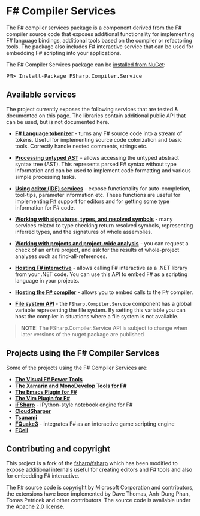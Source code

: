 F# Compiler Services
====================

The F# compiler services package is a component derived from the F# compiler source code that
exposes additional functionality for implementing F# language bindings, additional
tools based on the compiler or refactoring tools. The package also includes F# 
interactive service that can be used for embedding F# scripting into your applications.

<div class="row">
  <div class="span1"></div>
  <div class="span6">
    <div class="well well-small" id="nuget">
      The F# Compiler Services package can be <a href="https://nuget.org/packages/FSharp.Compiler.Service">installed from NuGet</a>:
      <pre>PM> Install-Package FSharp.Compiler.Service</pre>
    </div>
  </div>
  <div class="span1"></div>
</div>

Available services
------------------

The project currently exposes the following services that are tested & documented on this page.
The libraries contain additional public API that can be used, but is not documented here.

 * [**F# Language tokenizer**](tokenizer.html) - turns any F# source code into a stream of tokens.
   Useful for implementing source code colorization and basic tools. Correctly handle nested 
   comments, strings etc.

 * [**Processing untyped AST**](untypedtree.html) - allows accessing the untyped abstract syntax tree (AST).
   This represents parsed F# syntax without type information and can be used to implement code formatting
   and various simple processing tasks.   

 * [**Using editor (IDE) services**](editor.html) - expose functionality for auto-completion, tool-tips,
   parameter information etc. These functions are useful for implementing F# support for editors
   and for getting some type information for F# code.

 * [**Working with signatures, types, and resolved symbols**](symbols.html) - many services related to type checking
   return resolved symbols, representing inferred types, and the signatures of whole assemblies. 
  
 * [**Working with projects and project-wide analysis**](project.html) - you can request a check of
   an entire project, and ask for the results of whole-project analyses such as find-all-references.
   
 * [**Hosting F# interactive**](interactive.html) - allows calling F# interactive as a .NET library
   from your .NET code. You can use this API to embed F# as a scripting language in your projects.
 
 * [**Hosting the F# compiler**](compiler.html) - allows you to embed calls to the F# compiler.
  
 * [**File system API**](filesystem.html) - the `FSharp.Compiler.Service` component has a global variable
   representing the file system. By setting this variable you can host the compiler in situations where a file system
   is not available.
  
> **NOTE:** The FSharp.Compiler.Service API is subject to change when later versions of the nuget package are published

Projects using the F# Compiler Services
------------------

Some of the projects using the F# Compiler Services are:

 * [**The Visual F# Power Tools**](http://fsprojects.github.io/VisualFSharpPowerTools/) 
 * [**The Xamarin and MonoDevelop Tools for F#**](https://github.com/fsharp/fsharpbinding/blob/master/monodevelop/README.md) 
 * [**The Emacs Plugin for F#**](https://github.com/fsharp/fsharpbinding/blob/master/emacs/README.md) 
 * [**The Vim Plugin for F#**](https://github.com/fsharp/fsharpbinding/blob/master/vim/README.md) 
 * [**iFSharp**](https://github.com/BayardRock/IfSharp)  - iPython-style notebook engine for F#
 * [**CloudSharper**](http://cloudsharper.com/) 
 * [**Tsunami**](http://tsunami.io) 
 * [**FQuake3**](https://github.com/TIHan/FQuake3/)  - integrates F# as an interactive game scripting engine
 * [**FCell**](http://fcell.io) 


Contributing and copyright
--------------------------

This project is a fork of the [fsharp/fsharp](https://github.com/fsharp/fsharp) which has been
modified to expose additional internals useful for creating editors and F# tools and also for
embedding F# interactive.

The F# source code is copyright by Microsoft Corporation and contributors, the extensions have been
implemented by Dave Thomas, Anh-Dung Phan, Tomas Petricek and other contributors. The source code
is available under the [Apache 2.0 license](https://github.com/fsharp/FSharp.Compiler.Service/blob/master/LICENSE).
